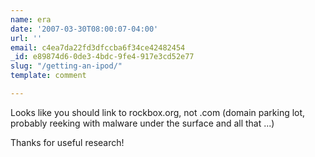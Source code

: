 ```yaml
---
name: era
date: '2007-03-30T08:00:07-04:00'
url: ''
email: c4ea7da22fd3dfccba6f34ce42482454
_id: e89874d6-0de3-4bdc-9fe4-917e3cd52e77
slug: "/getting-an-ipod/"
template: comment

---
```


Looks like you should link to rockbox.org, not .com (domain parking lot,
probably reeking with malware under the surface and all that ...)

Thanks for useful research!
